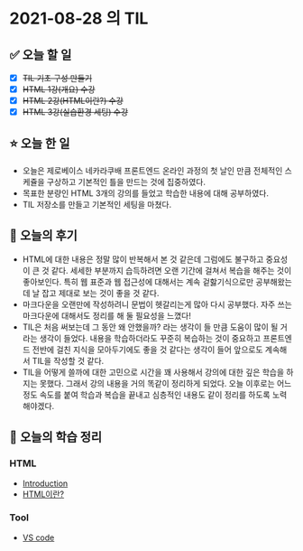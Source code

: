 # 2021-08-28 의 TIL

## ✅ 오늘 할 일

- [x] ~~TIL 기초 구성 만들기~~
- [x] ~~HTML 1강(개요) 수강~~
- [x] ~~HTML 2강(HTML이란?) 수강~~
- [x] ~~HTML 3강(실습환경 세팅) 수강~~

## ⭐ 오늘 한 일

- 오늘은 제로베이스 네카라쿠배 프론트엔드 온라인 과정의 첫 날인 만큼 전체적인 스케쥴을 구상하고 기본적인 틀을 만드는 것에 집중하였다.
- 목표한 분량인 HTML 3개의 강의를 들었고 학습한 내용에 대해 공부하였다.
- TIL 저장소를 만들고 기본적인 세팅을 마쳤다.

## 💬 오늘의 후기

- HTML에 대한 내용은 정말 많이 반복해서 본 것 같은데 그럼에도 불구하고 중요성이 큰 것 같다. 세세한 부분까지 습득하려면 오랜 기간에 걸쳐서 복습을 해주는 것이 좋아보인다. 특히 웹 표준과 웹 접근성에 대해서는 계속 겉핧기식으로만 공부해왔는데 날 잡고 제대로 보는 것이 좋을 것 같다.
- 마크다운을 오랜만에 작성하려니 문법이 헷갈리는게 많아 다시 공부했다. 자주 쓰는 마크다운에 대해서도 정리를 해 둘 필요성을 느꼈다!
- TIL은 처음 써보는데 그 동안 왜 안했을까? 라는 생각이 들 만큼 도움이 많이 될 거라는 생각이 들었다. 내용을 학습하더라도 꾸준히 복습하는 것이 중요하고 프론트엔드 전반에 걸친 지식을 모아두기에도 좋을 것 같다는 생각이 들어 앞으로도 계속해서 TIL을 작성할 것 같다.
- TIL을 어떻게 쓸까에 대한 고민으로 시간을 꽤 사용해서 강의에 대한 깊은 학습을 하지는 못했다. 그래서 강의 내용을 거의 똑같이 정리하게 되었다. 오늘 이후로는 어느정도 속도를 붙여 학습과 복습을 끝내고 심층적인 내용도 같이 정리를 하도록 노력해야겠다.

## 📕 오늘의 학습 정리

### HTML

- [Introduction](HTML/Introduction.md)
- [HTML이란?](HTML/what-is-html.md)

### Tool

- [VS code](Tool/vs-code.md)
